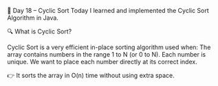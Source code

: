 📅 Day 18 – Cyclic Sort
Today I learned and implemented the Cyclic Sort Algorithm in Java.

🔍 What is Cyclic Sort?

Cyclic Sort is a very efficient in-place sorting algorithm used when:
The array contains numbers in the range 1 to N (or 0 to N).
Each number is unique.
We want to place each number directly at its correct index.

👉 It sorts the array in O(n) time without using extra space.

